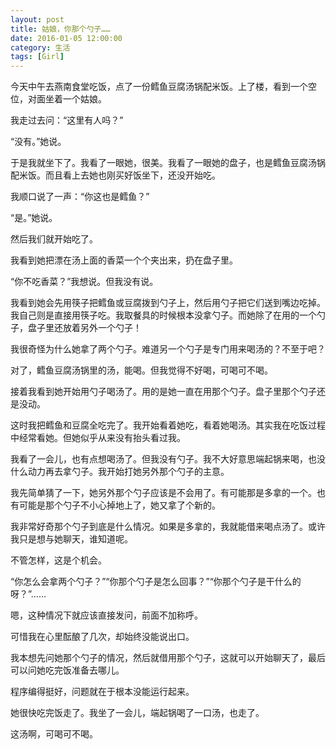 ```yaml
---
layout: post
title: 姑娘，你那个勺子……
date: 2016-01-05 12:00:00
category: 生活
tags: [Girl]
---
```


今天中午去燕南食堂吃饭，点了一份鳕鱼豆腐汤锅配米饭。上了楼，看到一个空位，对面坐着一个姑娘。

<!--more-->

我走过去问：“这里有人吗？”

“没有。”她说。

于是我就坐下了。我看了一眼她，很美。我看了一眼她的盘子，也是鳕鱼豆腐汤锅配米饭。而且看上去她也刚买好饭坐下，还没开始吃。

我顺口说了一声：“你这也是鳕鱼？”

“是。”她说。

然后我们就开始吃了。

我看到她把漂在汤上面的香菜一个个夹出来，扔在盘子里。

“你不吃香菜？”我想说。但我没有说。

我看到她会先用筷子把鳕鱼或豆腐拨到勺子上，然后用勺子把它们送到嘴边吃掉。我自己则是直接用筷子吃。我取餐具的时候根本没拿勺子。而她除了在用的一个勺子，盘子里还放着另外一个勺子！

我很奇怪为什么她拿了两个勺子。难道另一个勺子是专门用来喝汤的？不至于吧？

对了，鳕鱼豆腐汤锅里的汤，能喝。但我觉得不好喝，可喝可不喝。

接着我看到她开始用勺子喝汤了。用的是她一直在用那个勺子。盘子里那个勺子还是没动。

这时我把鳕鱼和豆腐全吃完了。我开始看着她吃，看着她喝汤。其实我在吃饭过程中经常看她。但她似乎从来没有抬头看过我。

我看了一会儿，也有点想喝汤了。但我没有勺子。我不大好意思端起锅来喝，也没什么动力再去拿勺子。我开始打她另外那个勺子的主意。

我先简单猜了一下，她另外那个勺子应该是不会用了。有可能那是多拿的一个。也有可能是那个勺子不小心掉地上了，她又拿了个新的。

我非常好奇那个勺子到底是什么情况。如果是多拿的，我就能借来喝点汤了。或许我只是想与她聊天，谁知道呢。

不管怎样，这是个机会。

“你怎么会拿两个勺子？”“你那个勺子是怎么回事？”“你那个勺子是干什么的呀？”……

嗯，这种情况下就应该直接发问，前面不加称呼。

可惜我在心里酝酿了几次，却始终没能说出口。

我本想先问她那个勺子的情况，然后就借用那个勺子，这就可以开始聊天了，最后可以问她吃完饭准备去哪儿。

程序编得挺好，问题就在于根本没能运行起来。

她很快吃完饭走了。我坐了一会儿，端起锅喝了一口汤，也走了。

这汤啊，可喝可不喝。
